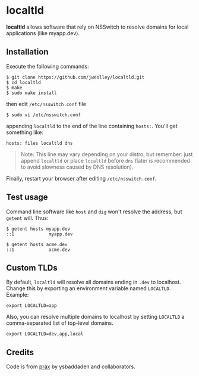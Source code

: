 # localtld

**localtld** allows software that rely on NSSwitch to resolve domains for local applications (like myapp.dev).


## Installation

Execute the following commands:

    $ git clone https://github.com/jweslley/localtld.git
    $ cd localtld
    $ make
    $ sudo make install

then edit `/etc/nsswitch.conf` file

    $ sudo vi /etc/nsswitch.conf

appending `localtld` to the end of the line containing `hosts:`. You'll get something like:

    hosts: files localtld dns

> Note: This line may vary depending on your distro, but remember: just append `localtld` or place `localtld` before `dns` (later is recommended to avoid slowness caused by DNS resolution).

Finally, restart your browser after editing `/etc/nsswitch.conf`.


## Test usage

Command line software like `host` and `dig` won't resolve the address, but `getent` will. Thus:

    $ getent hosts myapp.dev
    ::1             myapp.dev

    $ getent hosts acme.dev
    ::1             acme.dev


## Custom TLDs

By default, `localtld` will resolve all domains ending in `.dev` to localhost. Change this by exporting an environment variable named `LOCALTLD`. Example:

    export LOCALTLD=app


Also, you can resolve multiple domains to localhost by setting `LOCALTLD` a comma-separated list of top-level domains.

    export LOCALTLD=dev,app,local


## Credits

Code is from [prax](https://github.com/ysbaddaden/prax) by ysbaddaden and collaborators.
